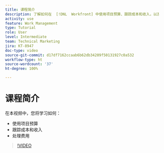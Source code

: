 ```yaml
---
title: 课程简介
description: 了解如何在  [!DNL  Workfront] 中使用项目预算、跟踪成本和收入，以及处理费用。
activity: use
feature: Work Management
type: Tutorial
role: User
level: Intermediate
team: Technical Marketing
jira: KT-8947
doc-type: video
source-git-commit: d17df7162ccaab6b62db34209f50131927c0a532
workflow-type: ht
source-wordcount: '37'
ht-degree: 100%

---
```


# 课程简介

在本视频中，您将学习如何：

* 使用项目预算
* 跟踪成本和收入
* 处理费用

>[!VIDEO](https://video.tv.adobe.com/v/3436439/?quality=12&learn=on&enablevpops&captions=chi_hans)

